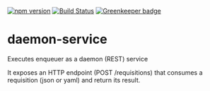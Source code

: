 [![npm version](https://badge.fury.io/js/daemon-service.svg)](https://badge.fury.io/js/daemon-service)
[![Build Status](https://travis-ci.org/enqueuer-land/daemon-service.svg?branch=master)](https://travis-ci.org/enqueuer-land/daemon-service) 
[![Greenkeeper badge](https://badges.greenkeeper.io/enqueuer-land/daemon-service.svg)](https://greenkeeper.io/)

# daemon-service
Executes enqueuer as a daemon (REST) service

It exposes an HTTP endpoint (POST /requisitions) that consumes a requisition (json or yaml) and return its result. 
